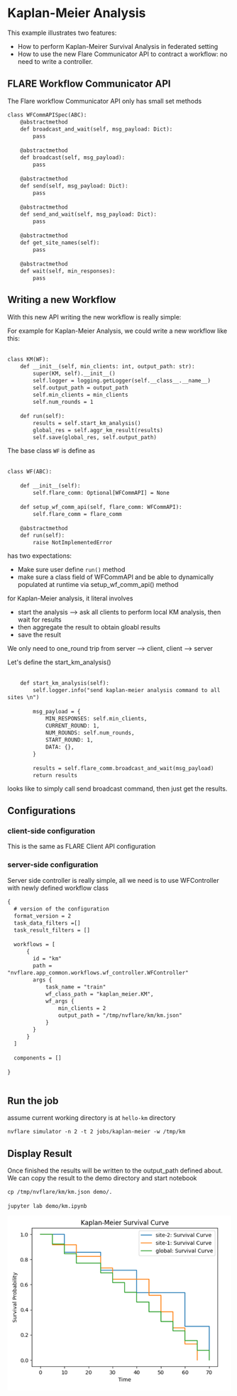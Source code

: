 # Kaplan-Meier Analysis

This example illustrates two features:
* How to perform Kaplan-Meirer Survival Analysis in federated setting
* How to use the new Flare Communicator API to contract a workflow: no need to write a controller.  

## FLARE Workflow Communicator API

The Flare workflow Communicator API only has small set methods

```
class WFCommAPISpec(ABC):
    @abstractmethod
    def broadcast_and_wait(self, msg_payload: Dict):
        pass

    @abstractmethod
    def broadcast(self, msg_payload):
        pass

    @abstractmethod
    def send(self, msg_payload: Dict):
        pass

    @abstractmethod
    def send_and_wait(self, msg_payload: Dict):
        pass

    @abstractmethod
    def get_site_names(self):
        pass

    @abstractmethod
    def wait(self, min_responses):
        pass
```


## Writing a new Workflow

With this new API writing the new workflow is really simple: 

For example for Kaplan-Meier Analysis, we could write a new workflow like this: 

```

class KM(WF):
    def __init__(self, min_clients: int, output_path: str):
        super(KM, self).__init__()
        self.logger = logging.getLogger(self.__class__.__name__)
        self.output_path = output_path
        self.min_clients = min_clients
        self.num_rounds = 1

    def run(self):
        results = self.start_km_analysis()
        global_res = self.aggr_km_result(results)
        self.save(global_res, self.output_path)

```

The base class ```WF``` is define as

```

class WF(ABC):

    def __init__(self):
        self.flare_comm: Optional[WFCommAPI] = None

    def setup_wf_comm_api(self, flare_comm: WFCommAPI):
        self.flare_comm = flare_comm

    @abstractmethod
    def run(self):
        raise NotImplementedError

```
has two expectations:
* Make sure user define ```run()``` method
* make sure a class field of WFCommAPI and be able to dynamically populated at runtime
  via setup_wf_comm_api() method


for Kaplan-Meier analysis, it literal involves

* start the analysis --> ask all clients to perform local KM analysis, then wait for results 
* then aggregate the result to obtain gloabl results
* save the result

We only need to one_round trip from server --> client, client --> server

Let's define the start_km_analysis()

```

    def start_km_analysis(self):
        self.logger.info("send kaplan-meier analysis command to all sites \n")

        msg_payload = {
            MIN_RESPONSES: self.min_clients,
            CURRENT_ROUND: 1,
            NUM_ROUNDS: self.num_rounds,
            START_ROUND: 1,
            DATA: {},
        }

        results = self.flare_comm.broadcast_and_wait(msg_payload)
        return results

```

looks like to simply call send broadcast command, then just get the results.

## Configurations

### client-side configuration

This is the same as FLARE Client API configuration

### server-side configuration

  Server side controller is really simple, all we need is to use WFController with newly defined workflow class
 

```
{
  # version of the configuration
  format_version = 2
  task_data_filters =[]
  task_result_filters = []

  workflows = [
      {
        id = "km"
        path = "nvflare.app_common.workflows.wf_controller.WFController"
        args {
            task_name = "train"
            wf_class_path = "kaplan_meier.KM",
            wf_args {
                min_clients = 2
                output_path = "/tmp/nvflare/km/km.json"
            }
        }
      }
  ]

  components = []

}


```


## Run the job

assume current working directory is at ```hello-km``` directory 

```
nvflare simulator -n 2 -t 2 jobs/kaplan-meier -w /tmp/km
```


## Display Result

Once finished the results will be written to the output_path defined about. 
We can copy the result to the demo directory and start notebook

```
cp /tmp/nvflare/km/km.json demo/.

jupyter lab demo/km.ipynb 

```
![KM survival curl](km_survival_curve.png)
